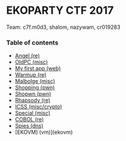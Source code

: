 # EKOPARTY CTF 2017

Team: c7f.m0d3, shalom, nazywam, cr019283

### Table of contents

* [Angel (re)](angel)
* [OldPC (misc)](oldpc)
* [My first app (web)](my_first_app_web)
* [Warmup (re)](warmup_re)
* [Malbolge (misc)](malbolge_misc)
* [Shopping (pwn)](shopping_pwn)
* [Shopwn (pwn)](shopwn_pwn)
* [Rhapsody (re)](rhapsody_re)
* [ICSS (misc/crypto)](icss_misc)
* [Special (misc)](special_misc)
* [COBOL (re)](cobol_re)
* [Spies (dns)](spies_dns)
* [EKOVM] (vm)](ekovm)
